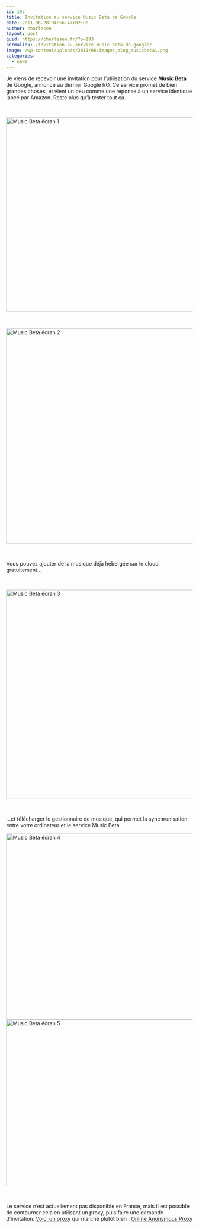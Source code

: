 ```yaml
---
id: 193
title: Invitation au service Music Beta de Google
date: 2011-06-28T04:56:47+02:00
author: charlesen
layout: post
guid: https://charlesen.fr/?p=193
permalink: /invitation-au-service-music-beta-de-google/
image: /wp-content/uploads/2011/06/images_blog_musicbeta1.png
categories:
  - news
---
```

Je viens de recevoir une invitation pour l&rsquo;utilisation du service **Music Beta** de Google, annoncé au dernier Google I/O. Ce service promet de bien grandes choses, et vient un peu comme une réponse à un service identique lancé par Amazon. Reste plus qu&rsquo;à tester tout ça.

 

<img loading="lazy" class=" size-full wp-image-188" style="display: block; margin-left: auto; margin-right: auto;" title="Music Beta écran 1" src="https://charlesen.fr/wp-content/uploads/2011/06/images_blog_musicbeta1.png" alt="Music Beta écran 1" width="787" height="523" srcset="https://charlesen.fr/wp-content/uploads/2011/06/images_blog_musicbeta1.png 787w, https://charlesen.fr/wp-content/uploads/2011/06/images_blog_musicbeta1-300x199.png 300w, https://charlesen.fr/wp-content/uploads/2011/06/images_blog_musicbeta1-768x510.png 768w, https://charlesen.fr/wp-content/uploads/2011/06/images_blog_musicbeta1-700x465.png 700w" sizes="(max-width: 787px) 100vw, 787px" /> 

<!--more-->

 

<img loading="lazy" class=" size-full wp-image-189" style="display: block; margin-left: auto; margin-right: auto;" title="Music Beta écran 2" src="https://charlesen.fr/wp-content/uploads/2011/06/images_blog_musicbeta2.png" alt="Music Beta écran 2" width="766" height="579" srcset="https://charlesen.fr/wp-content/uploads/2011/06/images_blog_musicbeta2.png 766w, https://charlesen.fr/wp-content/uploads/2011/06/images_blog_musicbeta2-300x227.png 300w, https://charlesen.fr/wp-content/uploads/2011/06/images_blog_musicbeta2-700x529.png 700w" sizes="(max-width: 766px) 100vw, 766px" /> 

 

Vous pouvez ajouter de la musique déjà hebergée sur le cloud gratuitement&#8230;

 

<img loading="lazy" class=" size-full wp-image-190" style="display: block; margin-left: auto; margin-right: auto;" title="Music Beta écran 3" src="https://charlesen.fr/wp-content/uploads/2011/06/images_blog_musicbeta3.png" alt="Music Beta écran 3" width="765" height="563" srcset="https://charlesen.fr/wp-content/uploads/2011/06/images_blog_musicbeta3.png 765w, https://charlesen.fr/wp-content/uploads/2011/06/images_blog_musicbeta3-300x221.png 300w, https://charlesen.fr/wp-content/uploads/2011/06/images_blog_musicbeta3-700x515.png 700w" sizes="(max-width: 765px) 100vw, 765px" /> 

 

&#8230;et télécharger le gestionnaire de musique, qui permet la synchronisation entre votre ordinateur et le service Music Beta.

<img loading="lazy" class=" size-full wp-image-191" style="display: block; margin-left: auto; margin-right: auto;" title="Music Beta écran 4" src="https://charlesen.fr/wp-content/uploads/2011/06/images_blog_musicbeta4.png" alt="Music Beta écran 4" width="764" height="500" srcset="https://charlesen.fr/wp-content/uploads/2011/06/images_blog_musicbeta4.png 764w, https://charlesen.fr/wp-content/uploads/2011/06/images_blog_musicbeta4-300x196.png 300w, https://charlesen.fr/wp-content/uploads/2011/06/images_blog_musicbeta4-700x458.png 700w" sizes="(max-width: 764px) 100vw, 764px" /> 

<img loading="lazy" class=" size-full wp-image-192" style="display: block; margin-left: auto; margin-right: auto;" title="Music Beta écran 5" src="https://charlesen.fr/wp-content/uploads/2011/06/images_blog_musicbeta5.png" alt="Music Beta écran 5" width="721" height="449" srcset="https://charlesen.fr/wp-content/uploads/2011/06/images_blog_musicbeta5.png 721w, https://charlesen.fr/wp-content/uploads/2011/06/images_blog_musicbeta5-300x187.png 300w, https://charlesen.fr/wp-content/uploads/2011/06/images_blog_musicbeta5-700x436.png 700w" sizes="(max-width: 721px) 100vw, 721px" /> 

 

Le service n&rsquo;est actuellement pas disponible en France, mais il est possible de contourner cela en utilisant un proxy, puis faire une demande d&rsquo;invitation. [Voici un proxy](http://zend2.com/index.php?e=no_hotlink) qui marche plutôt bien : [Online Anonymous Proxy](http://zend2.com/index.php?e=no_hotlink "Accéder au Proxy")